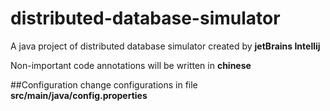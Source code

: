 # distributed-database-simulator
A java project of distributed database simulator created by **jetBrains Intellij**

Non-important code annotations will be written in **chinese**

##Configuration
change configurations in file **src/main/java/config.properties**


